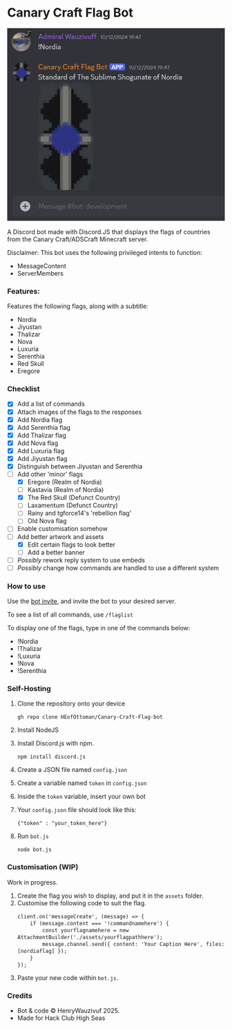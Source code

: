 # Canary Craft Flag Bot
![Demo Screenshot](<https://github.com/HEofOttoman/Canary-Craft-Flag-bot/blob/9a71f9d7baeaf9fcaa67f5ba9e4769225af0108b/Assets/Demo%20Screenshot%202.png>)

A Discord bot made with Discord.JS that displays the flags of countries from the Canary Craft/ADSCraft Minecraft server.

Disclaimer: This bot uses the following privileged intents to function:
- MessageContent
- ServerMembers

### Features:
Features the following flags, along with a subtitle:
- Nordia
- Jiyustan
- Thalizar
- Nova
- Luxuria
- Serenthia
- Red Skull
- Eregore

### Checklist
- [x] Add a list of commands
- [x] Attach images of the flags to the responses
- [x] Add Nordia flag
- [x] Add Serenthia flag
- [x] Add Thalizar flag
- [x] Add Nova flag
- [x] Add Luxuria flag
- [x] Add Jiyustan flag
- [x] Distinguish between Jiyustan and Serenthia
- [ ] Add other 'minor' flags
    - [x] Eregore (Realm of Nordia)
    - [ ] Kastavia (Realm of Nordia)
    - [x] The Red Skull (Defunct Country)
    - [ ] Laxamentum (Defunct Country)
    - [ ] Rainy and tgforce14's 'rebellion flag'
    - [ ] Old Nova flag
    
- [ ] Enable customisation somehow
- [ ] Add better artwork and assets
    - [x] Edit certain flags to look better
    - [ ] Add a better banner
- [ ] *Possibly* rework reply system to use embeds
- [ ] *Possibly* change how commands are handled to use a different system

### How to use
Use the [bot invite](https://discord.com/oauth2/authorize?client_id=1309719801165385728&permissions=116736&integration_type=0&scope=bot), and invite the bot to your desired server.

To see a list of all commands, use `/flaglist`

To display one of the flags, type in one of the commands below:
- !Nordia
- !Thalizar
- !Luxuria
- !Nova
- !Serenthia

### Self-Hosting
1. Clone the repository onto your device <br>
    ```
    gh repo clone HEofOttoman/Canary-Craft-Flag-bot
    ```

2. Install NodeJS
    
3. Install Discord.js with npm. <br>
    ```
    npm install discord.js
    ```

4. Create a JSON file named `config.json` 

5. Create a variable named `token` in `config.json`

6. Inside the `token` variable, insert your own bot

7. Your `config.json` file should look like this:
    ```
    {"token" : "your_token_here"}
    ```

8. Run `bot.js`
    ```
    node bot.js
    ```

### Customisation (WIP)
Work in progress.

1. Create the flag you wish to display, and put it in the `assets` folder.
2. Customise the following code to suit the flag.
    ```
    client.on('messageCreate', (message) => {
        if (message.content === '!commandnamehere') {
            const yourflagnamehere = new AttachmentBuilder('./assets/yourflagpathhere');
            message.channel.send({ content: 'Your Caption Here', files: [nordiaflag] });
        }
    });
    ```
3. Paste your new code within `bot.js`.

### Credits
- Bot & code © HenryWauzivuf 2025.
- Made for Hack Club High Seas